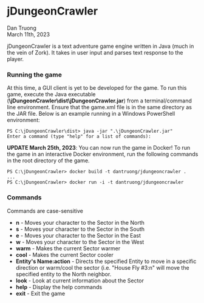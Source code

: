 # jDungeonCrawler
Dan Truong  
March 11th, 2023

jDungeonCrawler is a text adventure game engine written in Java (much in the vein of Zork). It takes in user input and parses text response to the player.

### Running the game

At this time, a GUI client is yet to be developed for the game. To run this
game, execute the Java executable (**\jDungeonCrawler\dist\jDungeonCrawler.jar**) from a terminal/command line environment. Ensure that the game.xml file is in the same directory as the JAR file.
Below is an example running in a Windows PowerShell environment:

```
PS C:\jDungeonCrawler\dist> java -jar ".\jDungeonCrawler.jar"
Enter a command (type "help" for a list of commands):
```

**UPDATE March 25th, 2023**: You can now run the game in Docker! To run the game in an interactive Docker environment, run the following commands in the root directory of the game.

```
PS C:\jDungeonCrawler> docker build -t dantruong/jdungeoncrawler .
...
PS C:\jDungeonCrawler> docker run -i -t dantruong/jdungeoncrawler
```

### Commands

Commands are case-sensitive

- **n** - Moves your character to the Sector in the North
- **s** - Moves your character to the Sector in the South
- **e** - Moves your character to the Sector in the East
- **w** - Moves your character to the Sector in the West
- **warm** - Makes the current Sector warmer
- **cool** - Makes the current Sector cooler
- **Entity's Name:action** - Directs the specified Entity to move in a specific direction or warm/cool the sector (i.e. "House Fly #3:n" will move the specified entity to the North neighbor.
- **look** - Look at current information about the Sector
- **help** - Display the help commands
- **exit** - Exit the game
